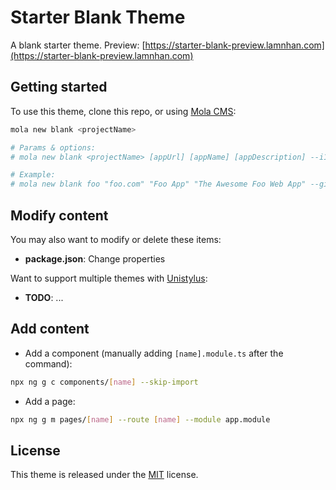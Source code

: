 # Starter Blank Theme

A blank starter theme. Preview: [https://starter-blank-preview.lamnhan.com](https://starter-blank-preview.lamnhan.com)

## Getting started

To use this theme, clone this repo, or using [Mola CMS](https://mola.lamnhan.com):

```sh
mola new blank <projectName>

# Params & options:
# mola new blank <projectName> [appUrl] [appName] [appDescription] --i18n --github/firebase/netlify

# Example:
# mola new blank foo "foo.com" "Foo App" "The Awesome Foo Web App" --github
```

## Modify content

You may also want to modify or delete these items:

- **package.json**: Change properties

Want to support multiple themes with [Unistylus](https://unistylus.lamnhan.com):

- **TODO**: ...

## Add content

- Add a component (manually adding `[name].module.ts` after the command):

```sh
npx ng g c components/[name] --skip-import
```

- Add a page:

```sh
npx ng g m pages/[name] --route [name] --module app.module
```

## License

This theme is released under the [MIT](https://github.com/themolacms/starter-blank/blob/master/LICENSE) license.
